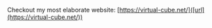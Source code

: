 Checkout my most elaborate website: [https://virtual-cube.net/]([url](https://virtual-cube.net/))

<!---
JadenLeung/JadenLeung is a ✨ special ✨ repository because its `README.md` (this file) appears on your GitHub profile.
You can click the Preview link to take a look at your changes.
--->
